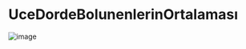 # UceDordeBolunenlerinOrtalaması

![image](https://user-images.githubusercontent.com/111523448/189888163-29ad0aac-e205-44be-9b6d-74eb4c10b483.png)

